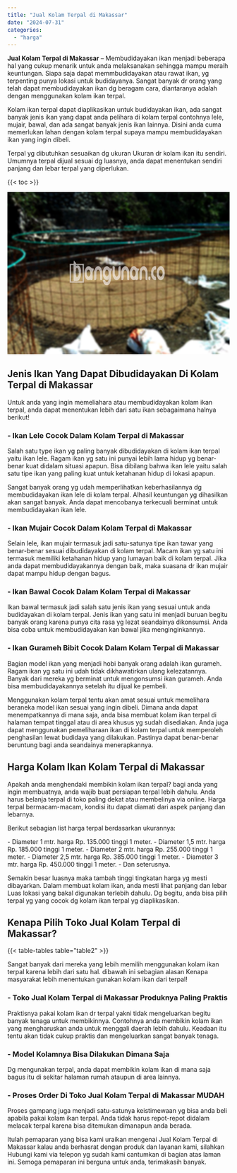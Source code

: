```yaml
---
title: "Jual Kolam Terpal di Makassar"
date: "2024-07-31"
categories: 
  - "harga"
---
```


**Jual Kolam Terpal di Makassar** – Membudidayakan ikan menjadi beberapa hal yang cukup menarik untuk anda melaksanakan sehingga mampu meraih keuntungan. Siapa saja dapat memmbudidayakan atau rawat ikan, yg terpenting punya lokasi untuk budidayanya. Sangat banyak dr orang yang telah dapat membudidayakan ikan dg beragam cara, diantaranya adalah dengan menggunakan kolam ikan terpal.

Kolam ikan terpal dapat diaplikasikan untuk budidayakan ikan, ada sangat banyak jenis ikan yang dapat anda pelihara di kolam terpal contohnya lele, mujair, bawal, dan ada sangat banyak jenis ikan lainnya. Disini anda cuma memerlukan lahan dengan kolam terpal supaya mampu membudidayakan ikan yang ingin dibeli.

Terpal yg dibutuhkan sesuaikan dg ukuran Ukuran dr kolam ikan itu sendiri. Umumnya terpal dijual sesuai dg luasnya, anda dapat menentukan sendiri panjang dan lebar terpal yang diperlukan.

{{< toc >}}

![Jual Kolam Terpal di Makassar](/images/jual-kolam-terpal-17.png)

## Jenis Ikan Yang Dapat Dibudidayakan Di Kolam Terpal di Makassar

Untuk anda yang ingin memeliahara atau membudidayakan kolam ikan terpal, anda dapat menentukan lebih dari satu ikan sebagaimana halnya berikut!

### \- Ikan Lele Cocok Dalam Kolam Terpal di Makassar

Salah satu type ikan yg paling banyak dibudidayakan di kolam ikan terpal yaitu ikan lele. Ragam ikan yg satu ini punyai lebih lama hidup yg benar-benar kuat didalam situasi apapun. Bisa dibilang bahwa ikan lele yaitu salah satu tipe ikan yang paling kuat untuk ketahanan hidup di lokasi apapun.

Sangat banyak orang yg udah memperlihatkan keberhasilannya dg membudidayakan ikan lele di kolam terpal. Alhasil keuntungan yg dihasilkan akan sangat banyak. Anda dapat mencobanya terkecuali berminat untuk membudidayakan ikan lele.

### \- Ikan Mujair Cocok Dalam Kolam Terpal di Makassar

Selain lele, ikan mujair termasuk jadi satu-satunya tipe ikan tawar yang benar-benar sesuai dibudidayakan di kolam terpal. Macam ikan yg satu ini termasuk memiliki ketahanan hidup yang lumayan baik di kolam terpal. Jika anda dapat membudidayakannya dengan baik, maka suasana dr ikan mujair dapat mampu hidup dengan bagus.

### \- Ikan Bawal Cocok Dalam Kolam Terpal di Makassar

Ikan bawal termasuk jadi salah satu jenis ikan yang sesuai untuk anda budidayakan di kolam terpal. Jenis ikan yang satu ini menjadi buruan begitu banyak orang karena punya cita rasa yg lezat seandainya dikonsumsi. Anda bisa coba untuk membudidayakan kan bawal jika menginginkannya.

### \- Ikan Gurameh Bibit Cocok Dalam Kolam Terpal di Makassar

Bagian model ikan yang menjadi hobi banyak orang adalah ikan gurameh. Ragam ikan yg satu ini udah tidak dikhawatirkan ulang kelezatannya. Banyak dari mereka yg berminat untuk mengonsumsi ikan gurameh. Anda bisa membudidayakannya setelah itu dijual ke pembeli.

Menggunakan kolam terpal tentu akan amat sesuai untuk memelihara beraneka model ikan sesuai yang ingin dibeli. Dimana anda dapat menempatkannya di mana saja, anda bisa membuat kolam ikan terpal di halaman tempat tinggal atau di area khusus yg sudah disediakan. Anda juga dapat menggunakan pemeliharaan ikan di kolam terpal untuk memperoleh penghasilan lewat budidaya yang dilakukan. Pastinya dapat benar-benar beruntung bagi anda seandainya menerapkannya.

## Harga Kolam Ikan Kolam Terpal di Makassar

Apakah anda menghendaki membikin kolam ikan terpal? bagi anda yang ingin membuatnya, anda wajib buat persiapan terpal lebih dahulu. Anda harus belanja terpal di toko paling dekat atau membelinya via online. Harga terpal bermacam-macam, kondisi itu dapat diamati dari aspek panjang dan lebarnya.

Berikut sebagian list harga terpal berdasarkan ukurannya:

\- Diameter 1 mtr. harga Rp. 135.000 tinggi 1 meter. - Diameter 1,5 mtr. harga Rp. 185.000 tinggi 1 meter. - Diameter 2 mtr. harga Rp. 255.000 tinggi 1 meter. - Diameter 2,5 mtr. harga Rp. 385.000 tinggi 1 meter. - Diameter 3 mtr. harga Rp. 450.000 tinggi 1 meter. - Dan seterusnya.

Semakin besar luasnya maka tambah tinggi tingkatan harga yg mesti dibayarkan. Dalam membuat kolam ikan, anda mesti lihat panjang dan lebar Luas lokasi yang bakal digunakan terlebih dahulu. Dg begitu, anda bisa pilih terpal yg yang cocok dg kolam ikan terpal yg diaplikasikan.

## Kenapa Pilih Toko Jual Kolam Terpal di Makassar?

{{< table-tables table="table2" >}}

Sangat banyak dari mereka yang lebih memilih menggunakan kolam ikan terpal karena lebih dari satu hal. dibawah ini sebagian alasan Kenapa masyarakat lebih menentukan gunakan kolam ikan dari terpal!

### \- Toko Jual Kolam Terpal di Makassar Produknya Paling Praktis

Praktisnya pakai kolam ikan dr terpal yakni tidak mengeluarkan begitu banyak tenaga untuk membikinnya. Contohnya anda membikin kolam ikan yang mengharuskan anda untuk menggali daerah lebih dahulu. Keadaan itu tentu akan tidak cukup praktis dan mengeluarkan sangat banyak tenaga.

### \- Model Kolamnya Bisa Dilakukan Dimana Saja

Dg mengunakan terpal, anda dapat membikin kolam ikan di mana saja bagus itu di sekitar halaman rumah ataupun di area lainnya.

### \- Proses Order Di Toko Jual Kolam Terpal di Makassar MUDAH

Proses gampang juga menjadi satu-satunya keistimewaan yg bisa anda beli apabila pakai kolam ikan terpal. Anda tidak harus repot-repot didalam melacak terpal karena bisa ditemukan dimanapun anda berada.

Itulah pemaparan yang bisa kami uraikan mengenai Jual Kolam Terpal di Makassar kalau anda berhasrat dengan produk dan layanan kami, silahkan Hubungi kami via telepon yg sudah kami cantumkan di bagian atas laman ini. Semoga pemaparan ini berguna untuk anda, terimakasih banyak.
